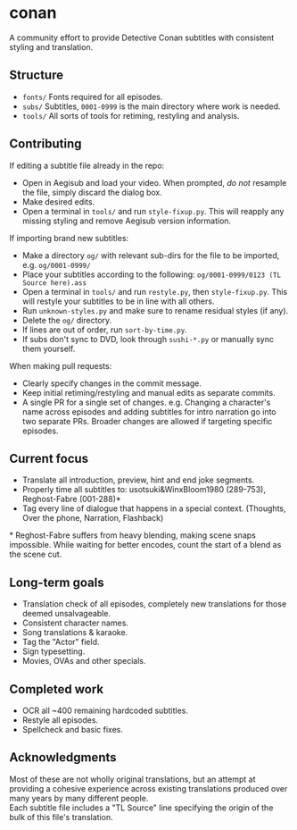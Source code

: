 # conan
A community effort to provide Detective Conan subtitles with consistent styling and translation.

## Structure
- `fonts/` Fonts required for all episodes.
- `subs/` Subtitles, `0001-0999` is the main directory where work is needed.
- `tools/` All sorts of tools for retiming, restyling and analysis.

## Contributing
If editing a subtitle file already in the repo:
- Open in Aegisub and load your video. When prompted, *do not* resample the file, simply discard the dialog box.
- Make desired edits.
- Open a terminal in `tools/` and run `style-fixup.py`. This will reapply any missing styling and remove Aegisub version information.

If importing brand new subtitles:
- Make a directory `og/` with relevant sub-dirs for the file to be imported, e.g. `og/0001-0999/`
- Place your subtitles according to the following: `og/0001-0999/0123 (TL Source here).ass`
- Open a terminal in `tools/` and run `restyle.py`, then `style-fixup.py`. This will restyle your subtitles to be in line with all others.
- Run `unknown-styles.py` and make sure to rename residual styles (if any).
- Delete the `og/` directory.
- If lines are out of order, run `sort-by-time.py`.
- If subs don't sync to DVD, look through `sushi-*.py` or manually sync them yourself.

When making pull requests:
- Clearly specify changes in the commit message.
- Keep initial retiming/restyling and manual edits as separate commits.
- A single PR for a single set of changes. e.g. Changing a character's name across episodes and adding subtitles for intro narration go into two separate PRs. Broader changes are allowed if targeting specific episodes.

## Current focus
- Translate all introduction, preview, hint and end joke segments.
- Properly time all subtitles to: usotsuki&WinxBloom1980 (289-753), Reghost-Fabre (001-288)\*
- Tag every line of dialogue that happens in a special context. (Thoughts, Over the phone, Narration, Flashback)

\* Reghost-Fabre suffers from heavy blending, making scene snaps impossible. While waiting for better encodes, count the start of a blend as the scene cut.

## Long-term goals
- Translation check of all episodes, completely new translations for those deemed unsalvageable.
- Consistent character names.
- Song translations & karaoke.
- Tag the "Actor" field.
- Sign typesetting.
- Movies, OVAs and other specials.

## Completed work
- OCR all ~400 remaining hardcoded subtitles.
- Restyle all episodes.
- Spellcheck and basic fixes.

## Acknowledgments
Most of these are not wholly original translations, but an attempt at providing a cohesive experience across existing translations produced over many years by many different people.  
Each subtitle file includes a "TL Source" line specifying the origin of the bulk of this file's translation.
